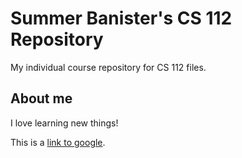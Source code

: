 # Summer Banister's CS 112 Repository
My individual course repository for CS 112 files.
## About me
I love learning new things!

This is a [link to google](http://google.com).
